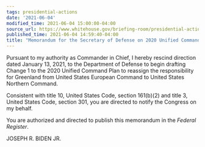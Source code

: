 ```yaml
---
tags: presidential-actions
date: '2021-06-04'
modified_time: 2021-06-04 15:00:00-04:00
source_url: https://www.whitehouse.gov/briefing-room/presidential-actions/2021/06/04/memorandum-for-the-secretary-of-defense-on-2020-unified-command-plan/
published_time: 2021-06-04 14:59:40-04:00
title: "Memorandum for the Secretary of Defense on 2020 Unified Command\_Plan"
---
```

 
Pursuant to my authority as Commander in Chief, I hereby rescind
direction dated January 13, 2021, to the Department of Defense to begin
drafting Change 1 to the 2020 Unified Command Plan to reassign the
responsibility for Greenland from United States European Command to
United States Northern Command.  

Consistent with title 10, United States Code, section 161(b)(2) and
title 3, United States Code, section 301, you are directed to notify the
Congress on my behalf.

You are authorized and directed to publish this memorandum in the
*Federal Register*.

JOSEPH R. BIDEN JR.
